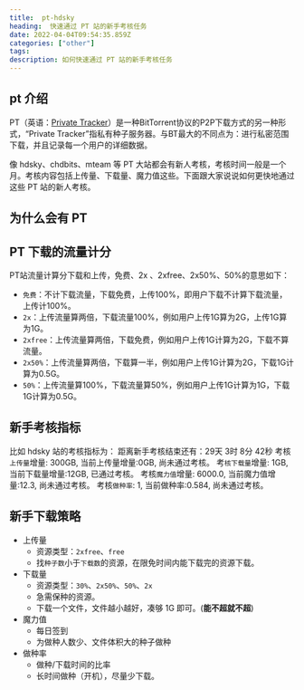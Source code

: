 ```yaml
---
title:  pt-hdsky
heading:  快速通过 PT 站的新手考核任务
date: 2022-04-04T09:54:35.859Z
categories: ["other"]
tags: 
description: 如何快速通过 PT 站的新手考核任务
---
```


## pt 介绍
PT（英语：[Private Tracker](https://zh.wikipedia.org/wiki/PT%E4%B8%8B%E8%BC%89)）是一种BitTorrent协议的P2P下载方式的另一种形式，“Private Tracker”指私有种子服务器。与BT最大的不同点为：进行私密范围下载，并且记录每一个用户的详细数据。

像 hdsky、chdbits、mteam 等 PT 大站都会有新人考核，考核时间一般是一个月。考核内容包括上传量、下载量、魔力值这些。下面跟大家说说如何更快地通过这些 PT 站的新人考核。

## 为什么会有 PT


## PT 下载的流量计分

PT站流量计算分下载和上传，免费、2x 、2xfree、2x50%、50%的意思如下：

- `免费`：不计下载流量，下载免费，上传100%，即用户下载不计算下载流量，上传计100%。
- `2x`：上传流量算两倍，下载流量100%，例如用户上传1G算为2G，上传1G算为1G。
- `2xfree`：上传流量算两倍，下载免费，例如用户上传1G计算为2G，下载不算流量。
- `2x50%`：上传流量算两倍，下载算一半，例如用户上传1G计算为2G，下载1G计算为0.5G。
- `50%`：上传流量算100%，下载流量算50%，例如用户上传1G计算为1G，下载1G计算为0.5G。



## 新手考核指标 

比如 hdsky 站的考核指标为：
距离新手考核结束还有：29天 3时 8分 42秒
考核`上传量`增量: 300GB, 当前上传量增量:0GB, 尚未通过考核。
考`核下载量`增量: 1GB, 当前下载量增量:12GB, 已通过考核。
考核`魔力值`增量: 6000.0, 当前魔力值增量:12.3, 尚未通过考核。
考核`做种率`: 1, 当前做种率:0.584, 尚未通过考核。


## 新手下载策略

- 上传量
    - 资源类型：`2xfree`、`free`
    - 找`种子数`小于`下载数`的资源，在限免时间内能下载完的资源下载。
- 下载量
    - 资源类型：`30%`、`2x50%`、`50%`、`2x`
    - 急需保种的资源。
    - 下载一个文件，文件越小越好，凑够 1G 即可。(**能不超就不超**)
- 魔力值
    - 每日签到
    - 为做种人数少、文件体积大的种子做种
- 做种率
    - 做种/下载时间的比率
    - 长时间做种（开机），尽量少下载。




